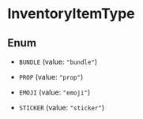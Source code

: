 

# InventoryItemType

## Enum


* `BUNDLE` (value: `"bundle"`)

* `PROP` (value: `"prop"`)

* `EMOJI` (value: `"emoji"`)

* `STICKER` (value: `"sticker"`)



